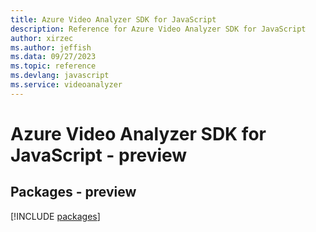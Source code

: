 ```yaml
---
title: Azure Video Analyzer SDK for JavaScript
description: Reference for Azure Video Analyzer SDK for JavaScript
author: xirzec
ms.author: jeffish
ms.data: 09/27/2023
ms.topic: reference
ms.devlang: javascript
ms.service: videoanalyzer
---
```

# Azure Video Analyzer SDK for JavaScript - preview
## Packages - preview
[!INCLUDE [packages](video-analyzer-index.md)]